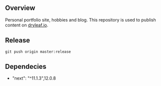 ## Overview
Personal portfolio site, hobbies and blog. This repository is used to publish content on [dryleaf.io](https://dryleaf.io).

## Release
```
git push origin master:release
```

## Dependecies
- "next": "^11.1.3",12.0.8